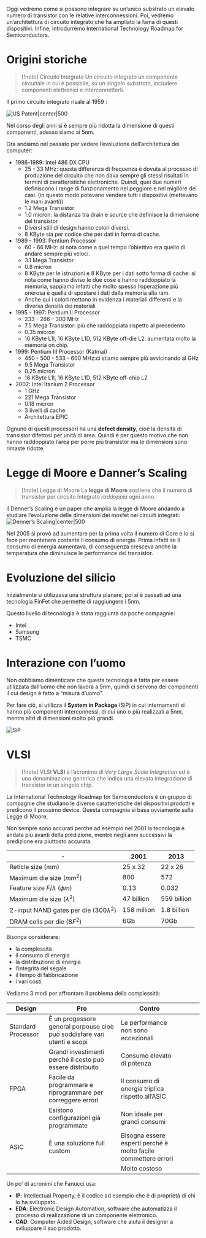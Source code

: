 Oggi vedremo come si possono integrare su un’unico substrato un elevato numero di transistor con le relative interconnessioni. Poi, vedremo un’architettura di circuito integrato che ha ampliato la fama di questi dispositivi. Infine, introdurremo International Technology Roadmap for Semiconductors.

# Origini storiche

> [!note] Circuito Integrato
> Un circuito integrato un componente circuitale in cui è possibile, *su un singolo substrato*, includere componenti elettronici e interconnetterli. 

Il primo circuito integrato risale al 1959 : 

![US Patent|center|500](https://www.nutsvolts.com/uploads/wygwam/NV_0222_Steber_Figure10.jpg)

Nel corso degli anni si è sempre più ridotta la dimensione di questi componenti, adesso siamo ai 5nm.

Ora andiamo nel passato per vedere l’evoluzione dell’architettura dei computer:
- 1986-1989: Intel 486 DX CPU
	- 25 - 33 MHz: questa differenza di frequenza è dovuta al processo di produzione del circuito che non dava sempre gli stessi risultati in termini di caratteristiche elettroniche. Quindi, quei due numeri definiscono i range di funzionamento nel peggiore e nel migliore dei casi. (in questo modo potevano vendere tutti i dispositivi (mettevano le mani avanti))
	- 1.2 Mega Transistor
	- 1.0 micron: la distanza tra drain e source che definisce la dimensione del transistor
	- Diversi stili di design hanno colori diversi. 
	- 8 KByte sia per codice che per dati in forma di cache.
- 1989 - 1993: Pentium Processor
	- 60 - 66 MHz: si nota come a quel tempo l’obiettivo era quello di andare sempre più veloci.
	- 3.1 Mega Transistor
	- 0.8 micron
	- 8 KByte per le istruzioni e 8 KByte per i dati sotto forma di cache: si nota come hanno diviso le due cose e hanno raddoppiato la memoria, sappiamo infatti che molto spesso l’operazione più onerosa è quella di spostare i dati dalla memoria alla ram.
	- Anche qui i colori mettono in evidenza i materiali differenti e la diversa densità dei materiali
- 1995 - 1997: Pentium II Processor
	- 233 - 266 - 300 MHz
	- 7.5 Mega Transistor: più che raddoppiata rispetto al precedento
	- 0.35 micron
	- 16 KByte L1I, 16 KByte L1D, 512 KByte off-die L2: aumentata molto la memoria on chip.
- 1999: Pentium III Processor (Katmai)
	- 450 - 500 - 533 - 600 MHz:ci stiamo sempre più avvicinando al GHz
	- 9.5 Mega Transistor
	- 0.25 micron
	- 16 KByte L1I, 16 KByte L1D, 512 KByte off-chip L2
- 2002: Intel Itanium 2 Processor
	- 1 GHz
	- 221 Mega Transistor
	- 0.18 micron
	- 3 livelli di cache
	- Architettura EPIC

Ognuno di questi processori ha una **defect density**, cioé la densità di transistor difettosi per unità di area. Quindi è per questo motivo che non hanno raddoppiato l’area per porre più transistor ma le dimensioni sono rimaste ridotte. 
# Legge di Moore e Danner’s Scaling

> [!note] Legge di Moore
> La **legge di Moore** sostiene che il numero di transistor per circuito integrato *raddoppia* ogni anno.

Il Denner’s Scaling è un paper che amplia la legge di Moore andando a studiare l’evoluzione delle dimensioni dei mosfet nei circuiti integrati: 
![Denner’s Scaling|center|500](https://www.researchgate.net/profile/Ojas-Parekh/publication/301879820/figure/fig24/AS:359784168607749@1462790638818/The-end-of-Dennard-Scaling-44.png)

Nel 2005 si provò ad aumentare per la prima volta il numero di Core e lo si fece per mantenere costante il consumo di energia. Prima infatti se il consumo di energia aumentava, di conseguenza cresceva anche la temperatura che diminuisce le performance del transistor. 

# Evoluzione del silicio

Inizialmente si utilizzava una struttura planare, poi si è passati ad una tecnologia FinFet che permette di raggiungere i 5nm.

Questo livello di tecnologia è stata raggiunta da poche compagnie:
- Intel 
- Samsung
- TSMC

# Interazione con l’uomo

Non dobbiamo dimenticare che questa tecnologia è fatta per essere utilizzata dall’uomo che non lavora a 5nm, quindi ci servono dei componenti il cui design è fatto a “misura d’uomo”.

Per fare ciò, si utilizza il **System in Package** (SiP) in cui internamenti si hanno più componenti interconnessi, di cui uno o più realizzati a 5nm, mentre altri di dimensioni molto più grandi. 

![SiP](https://anysilicon.com/wp-content/uploads/2022/03/System-in-Package-1024x700.jpg)

# VLSI

> [!note] VLSI
> **VLSI** è l’acronimo di *Very Large Scale Integration* ed è una denominazione generica che indica una elevata integrazione di transistor in un singolo chip. 

La International Technology Roadmap for Semiconductors è un gruppo di compagnie che studiano le diverse caratteristiche dei dispositivi prodotti e predicono il prossimo device. 
Questa compagnia si basa ovviamente sulla Legge di Moore. 

Non sempre sono accurati perché ad esempio nel 2001 la tecnologia è andata più avanti della predizione, mentre negli anni successivi la predizione era piuttosto accurata. 

| -                                            | 2001        | 2013        |
| -------------------------------------------- | ----------- | ----------- |
| Reticle size (mm)                            | 25 x 32     | 22 x 26     |
| Maximum die size ($mm^2$)                    | 800         | 572         |
| Feature size $F/\lambda$ ($\phi m$)          | 0.13        | 0.032       |
| Maximum die size ($\lambda ^2$)              | 47 billion  | 559 billion |
| 2-input NAND gates per die (300$\lambda ^2$) | 158 million | 1.8 billion |
| DRAM cells per die ($8F^2$)                  | 6Gb         | 70Gb            |

Bisonga considerare:
- la complessità 
- il consumo di energia
- la distribuzione di energia
- l’integrità del segale
- il tempo di fabbricazione
- i vari costi

Vediamo 3 modi per affrontare il problema della complessità:

| Design | Pro | Contro |  |  |  |
| ---- | ---- | ---- | ---- | ---- | ---- |
| Standard Processor | È un progessore general porpouse  cioè può soddisfare vari utenti e scopi | Le performance non sono eccezionali |  |  |  |
|  | Grandi investimenti perché il costo può essere distribuito | Consumo elevato di potenza |  |  |  |
| FPGA | Facile da programmare e riprogrammare per correggere errori | Il consumo di energia triplica rispetto all’ASIC |  |  |  |
|  | Esistono configurazioni già programmate | Non ideale per grandi consumi |  |  |  |
| ASIC | È una soluzione full custom | Bisogna essere esperti perché è molto facile commettere errori |  |  |  |
|  |  | Molto costoso |  |  |  |

Un po’ di acronimi che Fanucci usa: 
- **IP**: Intellectual Property, è il codice ad esempio che è di proprietà di chi lo ha sviluppato.
- **EDA**: Electronic Design Automation, software che automatizza il processo di realizzazione di un componente elettronico. 
- **CAD**: Computer Aided Design, software che aiuta il designer a sviluppare il suo prodotto. 
